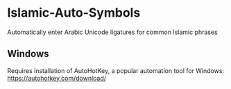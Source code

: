 # Islamic-Auto-Symbols
Automatically enter Arabic Unicode ligatures for common Islamic phrases

## Windows
Requires installation of AutoHotKey, a popular automation tool for Windows: https://autohotkey.com/download/
